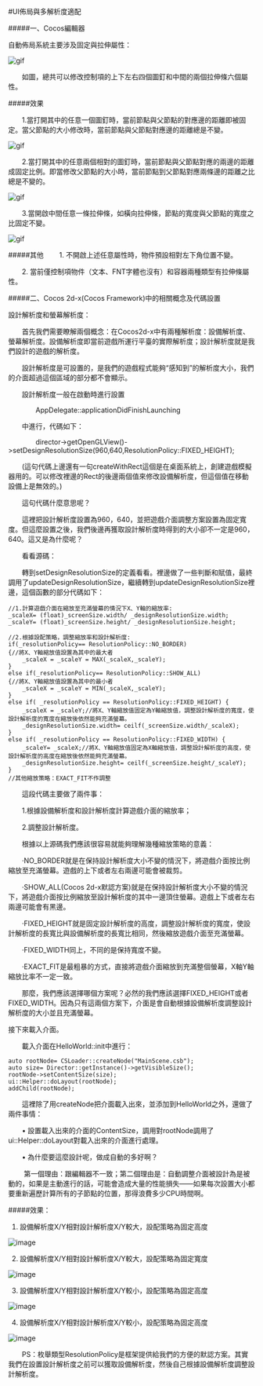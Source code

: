 #UI佈局與多解析度適配


#####一、Cocos編輯器

自動佈局系統主要涉及固定與拉伸屬性：
 
![gif](res_tw/gif001.gif) 

&emsp;&emsp;如圖，總共可以修改控制項的上下左右四個圖釘和中間的兩個拉伸條六個屬性。

#####效果

&emsp;&emsp;1.當打開其中的任意一個圖釘時，當前節點與父節點的對應邊的距離即被固定。當父節點的大小修改時，當前節點與父節點對應邊的距離總是不變。

![gif](res_tw/gif002.gif) 
 
&emsp;&emsp;2.當打開其中的任意兩個相對的圖釘時，當前節點與父節點對應的兩邊的距離成固定比例。即當修改父節點的大小時，當前節點到父節點對應兩條邊的距離之比總是不變的。

![gif](res_tw/gif003.gif) 
 
&emsp;&emsp;3.當開啟中間任意一條拉伸條，如橫向拉伸條，節點的寬度與父節點的寬度之比固定不變。

![gif](res_tw/gif004.gif) 
 
#####其他
&emsp;&emsp;1. 不開啟上述任意屬性時，物件預設相對左下角位置不變。

&emsp;&emsp;2. 當前僅控制項物件（文本、FNT字體也沒有）和容器兩種類型有拉伸條屬性。


#####二、Cocos 2d-x(Cocos Framework)中的相關概念及代碼設置

設計解析度和螢幕解析度： 

&emsp;&emsp;首先我們需要瞭解兩個概念：在Cocos2d-x中有兩種解析度：設備解析度、螢幕解析度。設備解析度即當前遊戲所運行平臺的實際解析度；設計解析度就是我們設計的遊戲的解析度。 

&emsp;&emsp;設計解析度是可設置的，是我們的遊戲程式能夠“感知到”的解析度大小，我們的介面超過這個區域的部分都不會顯示。

&emsp;&emsp;設計解析度一般在啟動時進行設置

&emsp;&emsp;&emsp;&emsp;AppDelegate::applicationDidFinishLaunching

&emsp;&emsp;中進行，代碼如下：

&emsp;&emsp;&emsp;&emsp;director->getOpenGLView()->setDesignResolutionSize(960,640,ResolutionPolicy::FIXED_HEIGHT);

&emsp;&emsp;(這句代碼上邊還有一句createWithRect這個是在桌面系統上，創建遊戲模擬器用的。可以修改裡邊的Rect的後邊兩個值來修改設備解析度，但這個值在移動設備上是無效的。)

&emsp;&emsp;這句代碼什麼意思呢？

&emsp;&emsp;這裡把設計解析度設置為960，640，並把遊戲介面調整方案設置為固定寬度。但這麼設置之後，我們後邊再獲取設計解析度時得到的大小卻不一定是960，640。這又是為什麼呢？

&emsp;&emsp;看看源碼：

&emsp;&emsp;轉到setDesignResolutionSize的定義看看。裡邊做了一些判斷和賦值，最終調用了updateDesignResolutionSize，繼續轉到updateDesignResolutionSize裡邊，這個函數的部分代碼如下：

    //1.計算遊戲介面在縮放至充滿螢幕的情況下X、Y軸的縮放率:
    _scaleX= (float)_screenSize.width/ _designResolutionSize.width;
    _scaleY= (float)_screenSize.height/ _designResolutionSize.height;
  
    //2.根據設配策略，調整縮放率和設計解析度:
    if(_resolutionPolicy== ResolutionPolicy::NO_BORDER)
    {//將X、Y軸縮放值設置為其中的最大者
        _scaleX = _scaleY = MAX(_scaleX,_scaleY);
    }
    else if(_resolutionPolicy== ResolutionPolicy::SHOW_ALL)
    {//將X、Y軸縮放值設置為其中的最小者
        _scaleX = _scaleY = MIN(_scaleX,_scaleY);
    }
    else if( _resolutionPolicy == ResolutionPolicy::FIXED_HEIGHT) {
        _scaleX = _scaleY;//將X、Y軸縮放值固定為Y軸縮放值，調整設計解析度的寬度，使設計解析度的寬度在縮放後依然能夠充滿螢幕。
        _designResolutionSize.width= ceilf(_screenSize.width/_scaleX);
    }
    else if( _resolutionPolicy == ResolutionPolicy::FIXED_WIDTH) {
        _scaleY= _scaleX;//將X、Y軸縮放值固定為X軸縮放值，調整設計解析度的高度，使設計解析度的高度在縮放後依然能夠充滿螢幕。
        _designResolutionSize.height= ceilf(_screenSize.height/_scaleY);
    }
    //其他縮放策略：EXACT_FIT不作調整
&emsp;&emsp;這段代碼主要做了兩件事：

&emsp;&emsp;1.根據設備解析度和設計解析度計算遊戲介面的縮放率；

&emsp;&emsp;2.調整設計解析度。

&emsp;&emsp;根據以上源碼我們應該很容易就能夠理解幾種縮放策略的意義：

&emsp;&emsp;·NO_BORDER就是在保持設計解析度大小不變的情況下，將遊戲介面按比例縮放至充滿螢幕。遊戲的上下或者左右兩邊可能會被裁剪。

&emsp;&emsp;·SHOW_ALL(Cocos 2d-x默認方案)就是在保持設計解析度大小不變的情況下，將遊戲介面按比例縮放至設計解析度的其中一邊頂住螢幕。遊戲上下或者左右兩邊可能會有黑邊。

&emsp;&emsp;·FIXED_HEIGHT就是固定設計解析度的高度，調整設計解析度的寬度，使設計解析度的長寬比與設備解析度的長寬比相同，然後縮放遊戲介面至充滿螢幕。

&emsp;&emsp;·FIXED_WIDTH同上，不同的是保持寬度不變。

&emsp;&emsp;·EXACT_FIT是最粗暴的方式，直接將遊戲介面縮放到充滿整個螢幕，X軸Y軸縮放比率不一定一致。

&emsp;&emsp;那麼，我們應該選擇哪個方案呢？必然的我們應該選擇FIXED_HEIGHT或者FIXED_WIDTH。因為只有這兩個方案下，介面是會自動根據設備解析度調整設計解析度的大小並且充滿螢幕。

接下來載入介面。

&emsp;&emsp;載入介面在HelloWorld::init中進行：

    auto rootNode= CSLoader::createNode("MainScene.csb");
    auto size= Director::getInstance()->getVisibleSize();
    rootNode->setContentSize(size);
    ui::Helper::doLayout(rootNode);
    addChild(rootNode);

&emsp;&emsp;這裡除了用createNode把介面載入出來，並添加到HelloWorld之外，還做了兩件事情：

&emsp;&emsp;•    設置載入出來的介面的ContentSize，調用對rootNode調用了ui::Helper::doLayout對載入出來的介面進行處理。

&emsp;&emsp;•    為什麼要這麼設計呢，做成自動的多好啊？

&emsp;&emsp; 第一個理由：跟編輯器不一致；第二個理由是：自動調整介面被設計為是被動的，如果是主動進行的話，可能會造成大量的性能損失——如果每次設置大小都要重新遍歷計算所有的子節點的位置，那得浪費多少CPU時間啊。

#####效果：

1. 設備解析度X/Y相對設計解析度X/Y較大，設配策略為固定高度

![image](res_tw/image006.png) 
 
2. 設備解析度X/Y相對設計解析度X/Y較大，設配策略為固定寬度

![image](res_tw/image007.png) 
 
3. 設備解析度X/Y相對設計解析度X/Y較小，設配策略為固定高度

![image](res_tw/image008.png) 
 
4. 設備解析度X/Y相對設計解析度X/Y較小，設配策略為固定高度

![image](res_tw/image009.png) 

&emsp;&emsp;PS：枚舉類型ResolutionPolicy是框架提供給我們的方便的默認方案。其實我們在設置設計解析度之前可以獲取設備解析度，然後自己根據設備解析度調整設計解析度。
